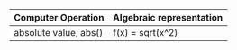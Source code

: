 | Computer Operation| Algebraic representation|
|--------------|-----------|
| absolute value, abs() | f(x) = sqrt(x^2)|
